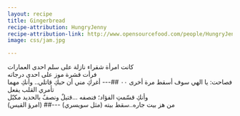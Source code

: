 ```yaml
---
layout: recipe
title: Gingerbread
recipe-attribution: HungryJenny
recipe-attribution-link: http://www.opensourcefood.com/people/HungryJenny/recipes/soft-christmas-gingerbread-cookies
image: css/jam.jpg

---
```


	
كانت امرأة شقراء نازلة على سلم احدى العمارات    
 فرأت قشرة موز على احدى درجاته    
 فصاحت:   يا الهي سوف أسقط مرة أخرى ٠٠
##---
أغركِ مني أن حبكِ قاتلي.. وأنكِ مهما تأمري القلب يفعل    
وأنكِ قسّمتِ الفؤاد؛ فنصفه ...قتيلٌ ونصفٌ بالحديد مكبّل    
 (امرؤ القيس)
##---
 من هز بيت جاره..سقط بيته (مثل سويسري)
	

